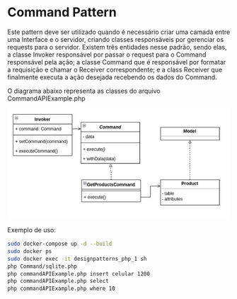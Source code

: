 # Command Pattern

Este pattern deve ser utilizado quando é necessário criar uma camada
entre uma Interface e o servidor, criando classes responsáveis por
gerenciar os requests para o servidor.
Existem três entidades nesse padrão, sendo elas, a classe Invoker responsável
por passar o request para o Command responsável pela ação; a classe Command que
é responsável por formatar a requisição e chamar o Receiver correspondente;
e a class Receiver que finalmente executa a ação desejada recebendo os dados
do Command.

O diagrama abaixo representa as classes do arquivo CommandAPIExample.php

![Image Title](./CommandPattern.png)

Exemplo de uso:
```bash
sudo docker-compose up -d --build
sudo docker ps
sudo docker exec -it designpatterns_php_1 sh
php Command/sqlite.php
php commandAPIExample.php insert celular 1200
php commandAPIExample.php select
php commandAPIExample.php where 10
```